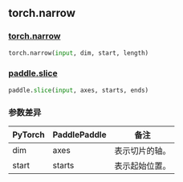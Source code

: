 ## torch.narrow
### [torch.narrow](https://pytorch.org/docs/stable/generated/torch.narrow.html?highlight=narrow#torch.narrow)
```python
torch.narrow(input, dim, start, length)
```

### [paddle.slice](https://www.paddlepaddle.org.cn/documentation/docs/zh/api/paddle/fluid/layers/slice_cn.html#slice)
```python
paddle.slice(input, axes, starts, ends)
```
### 参数差异
| PyTorch       | PaddlePaddle | 备注                                                   |
| ------------- | ------------ | ------------------------------------------------------ |
| dim          | axes        | 表示切片的轴。                                     |
| start        | starts            | 表示起始位置。                   |
